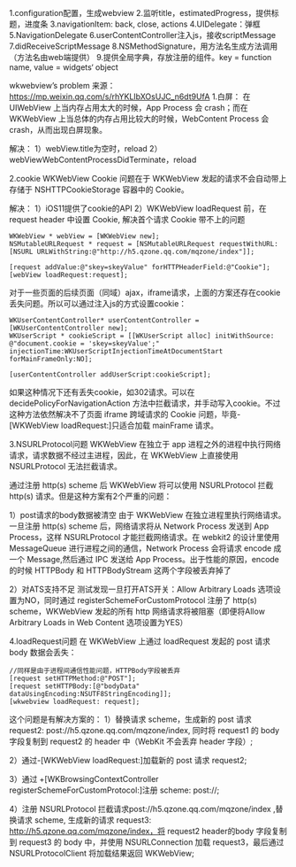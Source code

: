 1.configuration配置，生成webview
2.监听title，estimatedProgress，提供标题，进度条
3.navigationItem: back, close, actions
4.UIDelegate：弹框
5.NavigationDelegate
6.userContentController注入js，接收scriptMessage
7.didReceiveScriptMessage
8.NSMethodSignature，用方法名生成方法调用（方法名由web端提供）
9.提供全局字典，存放注册的组件。key = function name,  value = widgets‘ object






wkwebview’s problem
来源：https://mp.weixin.qq.com/s/rhYKLIbXOsUJC_n6dt9UfA
1.白屏：
在 UIWebView 上当内存占用太大的时候，App Process 会 crash；而在 WKWebView 上当总体的内存占用比较大的时候，WebContent Process 会 crash，从而出现白屏现象。

解决：
1）webView.title为空时，reload
2）webViewWebContentProcessDidTerminate，reload


2.cookie
WKWebView Cookie 问题在于 WKWebView 发起的请求不会自动带上存储于 NSHTTPCookieStorage 容器中的 Cookie。

解决：
1）iOS11提供了cookie的API
2）WKWebView loadRequest 前，在 request header 中设置 Cookie, 解决首个请求 Cookie 带不上的问题

```
WKWebView * webView = [WKWebView new]; 
NSMutableURLRequest * request = [NSMutableURLRequest requestWithURL:[NSURL URLWithString:@"http://h5.qzone.qq.com/mqzone/index"]]; 

[request addValue:@"skey=skeyValue" forHTTPHeaderField:@"Cookie"]; 
[webView loadRequest:request];
```

对于一些页面的后续页面（同域）ajax，iframe请求，上面的方案还存在cookie丢失问题。所以可以通过注入js的方式设置cookie：

```
WKUserContentController* userContentController = [WKUserContentController new]; 
WKUserScript * cookieScript = [[WKUserScript alloc] initWithSource: @"document.cookie = 'skey=skeyValue';" injectionTime:WKUserScriptInjectionTimeAtDocumentStart forMainFrameOnly:NO]; 

[userContentController addUserScript:cookieScript];
```

如果这种情况下还有丢失cookie，如302请求。可以在 decidePolicyForNavigationAction 方法中拦截请求，并手动写入cookie。不过这种方法依然解决不了页面 iframe 跨域请求的 Cookie 问题，毕竟-[WKWebView loadRequest:]只适合加载 mainFrame 请求。



3.NSURLProtocol问题
WKWebView 在独立于 app 进程之外的进程中执行网络请求，请求数据不经过主进程，因此，在 WKWebView 上直接使用 NSURLProtocol 无法拦截请求。

通过注册 http(s) scheme 后 WKWebView 将可以使用 NSURLProtocol 拦截 http(s) 请求。但是这种方案有2个严重的问题：

1）post请求的body数据被清空
由于 WKWebView 在独立进程里执行网络请求。一旦注册 http(s) scheme 后，网络请求将从 Network Process 发送到 App Process，这样 NSURLProtocol 才能拦截网络请求。在 webkit2 的设计里使用 MessageQueue 进行进程之间的通信，Network Process 会将请求 encode 成一个 Message,然后通过 IPC 发送给 App Process。出于性能的原因，encode 的时候 HTTPBody 和 HTTPBodyStream 这两个字段被丢弃掉了

2）对ATS支持不足
测试发现一旦打开ATS开关：Allow Arbitrary Loads 选项设置为NO，同时通过 registerSchemeForCustomProtocol 注册了 http(s) scheme，WKWebView 发起的所有 http 网络请求将被阻塞（即便将Allow Arbitrary Loads in Web Content 选项设置为YES）


4.loadRequest问题
在 WKWebView 上通过 loadRequest 发起的 post 请求 body 数据会丢失：

```
//同样是由于进程间通信性能问题，HTTPBody字段被丢弃
[request setHTTPMethod:@"POST"];
[request setHTTPBody:[@"bodyData" dataUsingEncoding:NSUTF8StringEncoding]];
[wkwebview loadRequest: request];
```

这个问题是有解决方案的：
1）替换请求 scheme，生成新的 post 请求 request2: post://h5.qzone.qq.com/mqzone/index, 同时将 request1 的 body 字段复制到 request2 的 header 中（WebKit 不会丢弃 header 字段）;

2）通过-[WKWebView loadRequest:]加载新的 post 请求 request2;

3）通过 +[WKBrowsingContextController registerSchemeForCustomProtocol:]注册 scheme: post://;

4）注册 NSURLProtocol 拦截请求post://h5.qzone.qq.com/mqzone/index ,替换请求 scheme, 生成新的请求 request3: http://h5.qzone.qq.com/mqzone/index，将 request2 header的body 字段复制到 request3 的 body 中，并使用 NSURLConnection 加载 request3，最后通过 NSURLProtocolClient 将加载结果返回 WKWebView;


